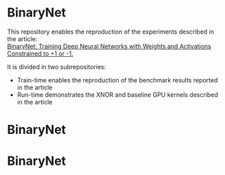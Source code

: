 # BinaryNet

This repository enables the reproduction of the experiments described in the article:  
[BinaryNet: Training Deep Neural Networks with Weights and Activations Constrained to +1 or -1.](http://arxiv.org/abs/1602.02830)

It is divided in two subrepositories:
* Train-time enables the reproduction of the benchmark results reported in the article
* Run-time demonstrates the XNOR and baseline GPU kernels described in the article
# BinaryNet
# BinaryNet

